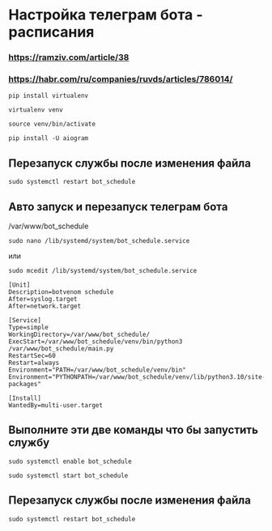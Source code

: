 # Настройка телеграм бота - расписания

### https://ramziv.com/article/38
### https://habr.com/ru/companies/ruvds/articles/786014/
 

```
pip install virtualenv
```
```
virtualenv venv
```
```
source venv/bin/activate
```
```
pip install -U aiogram
```

## Перезапуск службы после изменения файла
```
sudo systemctl restart bot_schedule
```


## Авто запуск и перезапуск телеграм бота

/var/www/bot_schedule

```
sudo nano /lib/systemd/system/bot_schedule.service
```
или
```
sudo mcedit /lib/systemd/system/bot_schedule.service
```

```
[Unit]
Description=botvenom schedule
After=syslog.target
After=network.target

[Service]
Type=simple
WorkingDirectory=/var/www/bot_schedule/
ExecStart=/var/www/bot_schedule/venv/bin/python3 /var/www/bot_schedule/main.py
RestartSec=60
Restart=always
Environment="PATH=/var/www/bot_schedule/venv/bin"
Environment="PYTHONPATH=/var/www/bot_schedule/venv/lib/python3.10/site-packages"

[Install]
WantedBy=multi-user.target
```

## Выполните эти две команды что бы запустить службу

```
sudo systemctl enable bot_schedule
```
```
sudo systemctl start bot_schedule
```

## Перезапуск службы после изменения файла
```
sudo systemctl restart bot_schedule
```


